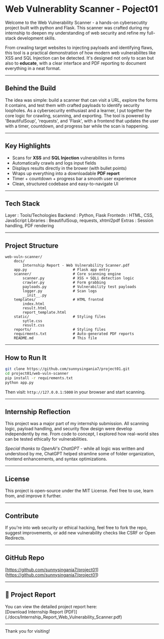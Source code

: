 # Web Vulnerablity Scanner - Poject01

Welcome to the Web Vulnerability Scanner - a hands-on cybersecutity project built with python and Flask. This scanner was crafted during my internship to deepen my understanding of web security and refine my full-stack development skills. 

From crwaling target websites to injecting payloads and identifying flaws, this tool is a practical demonstration of how modern web vulnerabilites like XSS and SQL Injection can be detected. It's designed not only to scan but also to **educate**, with a clear interface and PDF reporting to document everything in a neat format. 

--- 

## Behind the Build 

The idea was simple: build a scanner that can visit a URL, explore the forms it contains, and test them with crafted payloads to identify security loopholes. As a cybersecurity enthusiast and a learner, I put together the core logic for crawling, scanning, and exporting. The tool is powered by 'BeautifulSoup', 'requests', and 'Flask', with a frontend that updates the user with a timer, countdown, and progress bar while the scan is happening. 

--- 

## Key Highlights 

- Scans for **XSS** and **SQL Injection** vulnerabilites in forms 
- Automatically crawls and logs input fields 
- Displays results directly in the brower (with bullet points)
- Wraps up everything into a downloadable **PDF report** 
- Timer + countdown + progress bar a smooth user experience 
- Clean, structured codebase and easy-to-navigate UI 

--- 

## Tech Stack 

Layer     : Tools/Techologies 
Backend   : Python, Flask 
Frontedn  : HTML, CSS, JavaScript 
Libraries : BeautifulSoup, requests, xhtml2pdf 
Extras    : Session handling, PDF rendering

--- 

## Project Structure 
``` 
web-vuln-scanner/ 
    docs/ 
        Internship Report - Web Vulnerability Scanner.pdf
    app.py                     # Flask app entry 
    scanner/                   # Core scanning engine 
        scanner.py             # XSS + SQLi detection logic 
        crawler.py             # Form grabbing 
        payloads.py            # Vulnerability test payloads 
        logger.py              # Scan logs 
        __init__.py 
    templates/                 # HTML frontnd 
        index.html 
        result.html 
        report_template.html 
    static/                    # Styling files 
        sytle.css 
        result.css 
    reports/                   # Styling files 
    requirments.txt            # Auto-generated PDF reports 
    README.md                  # This file 
```

--- 

## How to Run It

```bash 
git clone https://github.com/sunnysingania7/project01.git
cd project01/web-vuln-scanner
pip install -r requirements.txt 
python app.py 
``` 

Then visit: `http://127.0.0.1:5000` in your browser and start scanning. 

--- 

## Internship Reflection 

This project was a major part of my internship submission. All scanning logic, payload handling, and security flow design were develop independently by me. From code to concept, I explored how real-world sites can be tested ethically  for vulnerabilities. 

*Special thanks to OpenAI's ChatGPT* - while all logic was written and understood by me, ChatGPT helped stramline some of folder organization, frontend enhancements, and syntax optimizations. 

--- 

## License 

This project is open-source under the MIT License. Feel free to use, learn from, and improve it further. 

--- 

## Contribute 

If you're into web security or ethical hacking, feel free to fork the repo, suggest improvements, or add new vulnerability checks like CSRF or Open Redirects. 

--- 

## GitHub Repo 

[https://github.com/sunnysingania7/project01]
(https://github.com/sunnysingania7/project01)

--- 

## 📄 Project Report

You can view the detailed project report here:  
[Download Internship Report (PDF)]
(./docs/Internship_Report_Web_Vulnerability_Scanner.pdf)

--- 

Thank you for visiting!
